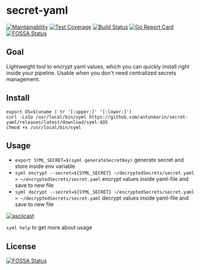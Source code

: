 # secret-yaml

[![Maintainability](https://api.codeclimate.com/v1/badges/e047b9311147b1e8b419/maintainability)](https://codeclimate.com/github/antonmarin/secret-yaml/maintainability)
[![Test Coverage](https://api.codeclimate.com/v1/badges/e047b9311147b1e8b419/test_coverage)](https://codeclimate.com/github/antonmarin/secret-yaml/test_coverage)
[![Build Status](https://travis-ci.org/antonmarin/secret-yaml.svg?branch=master)](https://travis-ci.org/antonmarin/secret-yaml)
[![Go Report Card](https://goreportcard.com/badge/github.com/antonmarin/secret-yaml)](https://goreportcard.com/report/github.com/antonmarin/secret-yaml)
[![FOSSA Status](https://app.fossa.io/api/projects/git%2Bgithub.com%2Fantonmarin%2Fsecret-yaml.svg?type=shield)](https://app.fossa.io/projects/git%2Bgithub.com%2Fantonmarin%2Fsecret-yaml?ref=badge_shield)

## Goal

Lightweight tool to encrypt yaml values,
which you can quickly install right inside your pipeline.
Usable when you don't need centralized secrets management.

## Install

```
export OS=$(uname | tr '[:upper:]' '[:lower:]')
curl -LsSo /usr/local/bin/syml https://github.com/antonmarin/secret-yaml/releases/latest/download/syml-$OS
chmod +x /usr/local/bin/syml
```

## Usage

- `export SYML_SECRET=$(syml generateSecretKey)`
  generate secret and store inside env variable
- `syml encrypt --secret=${SYML_SECRET}
  ~/decryptedSecrets/secret.yaml > ~/encryptedSecrets/secret.yaml`
  encrypt values inside yaml-file and save to new file
- `syml decrypt --secret=${SYML_SECRET}
  ~/encryptedSecrets/secret.yaml > ~/decryptedSecrets/secret.yaml`
  decrypt values inside yaml-file and save to new file

[![asciicast](https://asciinema.org/a/256378.svg)](https://asciinema.org/a/256378)

`syml help` to get more about usage


## License
[![FOSSA Status](https://app.fossa.io/api/projects/git%2Bgithub.com%2Fantonmarin%2Fsecret-yaml.svg?type=large)](https://app.fossa.io/projects/git%2Bgithub.com%2Fantonmarin%2Fsecret-yaml?ref=badge_large)
